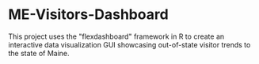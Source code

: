 # ME-Visitors-Dashboard
This project uses the "flexdashboard" framework in R to create an interactive data visualization GUI showcasing out-of-state visitor trends to the state of Maine.

